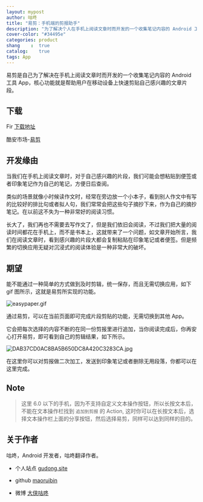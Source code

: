 ```yaml
---
layout: mypost
author: 咕咚
title: "易剪：手机端的剪报助手"
description: "为了解决个人在手机上阅读文章时而开发的一个收集笔记内容的 Android 工具 App，核心功能就是帮助用户在移动设备上快速剪贴自己感兴趣的文章片段。"
cover-color: "#34495e"
categories: product
shang    :  true
catalog:    true
tags: App 
---
```

易剪是自己为了解决在手机上阅读文章时而开发的一个收集笔记内容的 Android 工具 App，核心功能就是帮助用户在移动设备上快速剪贴自己感兴趣的文章片段。

## 下载

Fir [下载地址]( https://fir.im/pl7r)

酷安市场-[易剪](http://www.coolapk.com/apk/name.gudong.easypaper) 

## 开发缘由

当我们在手机上阅读文章时，对于自己感兴趣的片段，我们可能会想粘贴到便签或者印象笔记作为自己的笔记，方便日后查阅。

类似的场景就像小时候读作文时，经常在旁边放一个小本子，看到别人作文中有写的比较好的排比句或者拟人句，我们常常会把这些句子摘抄下来，作为自己的摘抄笔记。在以前这不失为一种非常好的阅读习惯。

长大了，我们再也不需要去写作文了，但是我们依旧会阅读，不过我们把大量的阅读时间都花在手机上，而不是书本上，这就带来了一个问题，如文章开始所言，我们在阅读文章时，看到感兴趣的片段大都会复制粘贴在印象笔记或者便签。但是频繁的切换应用无疑对沉浸式的阅读体验是一种非常大的破坏。

## 期望

能不能通过一种简单的方式做到及时剪辑，统一保存，而且无需切换应用，如下 gif 图所示，这就是易剪所实现的功能。

![easypaper.gif](http://upload-images.jianshu.io/upload_images/588640-38f85015e2d782b2.gif?imageMogr2/auto-orient/strip)

通过易剪，可以在当前页面即可完成片段剪贴的功能，无需切换到其他 App。

它会把每次选择的内容不断的在同一份剪报里进行追加，当你阅读完成后，你再安心打开易剪，即可看到自己的剪辑结果，如下所示。

![DAB37CD0AC8BA5B650DC8A420C3283CA.jpg](http://upload-images.jianshu.io/upload_images/588640-f5dab307d0af6a9b.jpg?imageMogr2/auto-orient/strip%7CimageView2/2/w/1240)

在这里你可以对剪报做二次加工，发送到印象笔记或者删除无用段落，你都可以在这里完成。


## Note

> 这里 6.0 以下的手机，因为不支持自定义文本操作按钮，所以长按文本后，不能在文本操作栏找到 `追加到剪报` 的 Action, 这时你可以在长按文本后，选择文本操作栏上面的分享按钮，然后选择易剪，同样可以达到同样的目的。


## 关于作者

咕咚，Android 开发者，咕咚翻译作者。

* 个人站点 [gudong.site](http://gudong.site/)

* github [maoruibin](https://github.com/maoruibin)

* 微博 [大侠咕咚](http://weibo.com/maoruibin)
